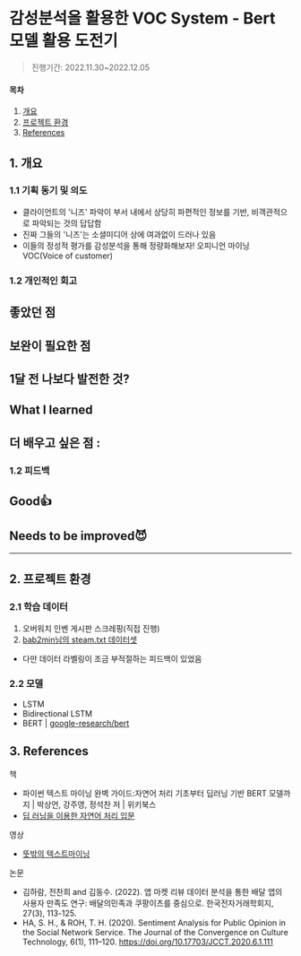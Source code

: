 # 감성분석을 활용한 VOC System - Bert 모델 활용 도전기
> 진행기간: 2022.11.30~2022.12.05
#### 목차
1. [개요](#개요)
2. [프로젝트 환경](#프로젝트-환경)
3. [References](#references)

## 1. 개요
### 1.1 기획 동기 및 의도
- 클라이언트의 '니즈' 파악이 부서 내에서 상당히 파편적인 정보를 기반, 비객관적으로 파악되는 것의 답답함
- 진짜 그들의 '니즈'는 소셜미디어 상에 여과없이 드러나 있음
- 이들의 정성적 평가를 감성분석을 통해 정량화해보자! 오피니언 마이닝 VOC(Voice of customer)

### 1.2 개인적인 회고
**좋았던 점**   
- 

**보완이 필요한 점**    
- 
   
**1달 전 나보다 발전한 것?**   
- 
   
**What I learned** 
-  
   
**더 배우고 싶은 점 :**   
- 
   
### 1.2 피드백
**Good👍**   
- 
   
**Needs to be improved😈**
- 

-----



## 2. 프로젝트 환경
### 2.1 학습 데이터
1. 오버워치 인벤 게시판 스크레핑(직접 진행)
2. [bab2min님의 steam.txt 데이터셋](https://github.com/bab2min/corpus/tree/master/sentiment)
- 다만 데이터 라벨링이 조금 부적절하는 피드백이 있었음

### 2.2 모델
- LSTM
- Bidirectional LSTM
- BERT | [google-research/bert](https://github.com/google-research/bert/blob/master/multilingual.md)

## 3. References
책
- 파이썬 텍스트 마이닝 완벽 가이드:자연어 처리 기초부터 딥러닝 기반 BERT 모델까지 | 박상언, 강주영, 정석찬 저 | 위키북스
- [딥 러닝을 이용한 자연어 처리 입문](https://wikidocs.net/book/2155)

영상
- [뜻밖의 텍스트마이닝](http://ndcreplay.nexon.com/NDC2017/sessions/NDC2017_0003.html#k%5B%5D=%EB%8D%B0%EC%9D%B4%ED%84%B0)

논문
- 김하람, 전찬희 and 김동수. (2022). 앱 마켓 리뷰 데이터 분석을 통한 배달 앱의 사용자 만족도 연구: 배달의민족과 쿠팡이츠를 중심으로. 한국전자거래학회지, 27(3), 113-125.
- HA, S. H., & ROH, T. H. (2020). Sentiment Analysis for Public Opinion in the Social Network Service. The Journal of the Convergence on Culture Technology, 6(1), 111–120. https://doi.org/10.17703/JCCT.2020.6.1.111
